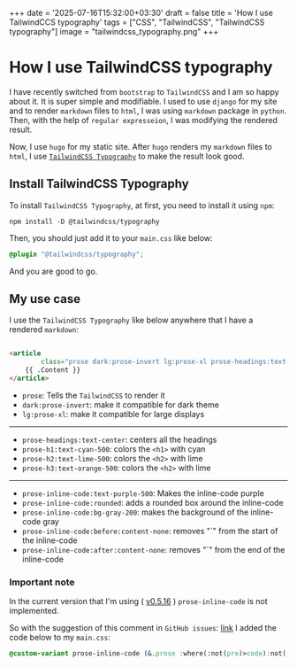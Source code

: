 +++
date = '2025-07-16T15:32:00+03:30'
draft = false
title = 'How I use TailwindCCS typography'
tags = ["CSS", "TailwindCSS", "TailwindCSS typography"]
image = "tailwindcss_typography.png"
+++

# How I use TailwindCSS typography

I have recently switched from `bootstrap` to `TailwindCSS` and I am so
happy about it.
It is super simple and modifiable.
I used to use `django` for my site and to render `markdown` files to
`html`, I was using `markdown` package in `python`.
Then, with the help of `regular expresseion`, I was modifying the rendered
result.

Now, I use `hugo` for my static site.
After `hugo` renders my `markdown` files to `html`, I use
[`TailwindCSS Typography`](https://github.com/tailwindlabs/tailwindcss-typography)
to make the result look good.

## Install TailwindCSS Typography

To install `TailwindCSS Typography`, at first, you need to install
it using `npm`:

```shell
npm install -D @tailwindcss/typography
```

Then, you should just add it to your `main.css` like below:

```css
@plugin "@tailwindcss/typography";
```

And you are good to go.

## My use case

I use the `TailwindCSS Typography` like below anywhere that
I have a rendered `markdown`:

```html

<article
        class="prose dark:prose-invert lg:prose-xl prose-headings:text-center prose-h1:text-cyan-500 prose-h2:text-lime-500 prose-h3:text-orange-500 prose-inline-code:text-purple-500 prose-inline-code:rounded prose-inline-code:bg-gray-200 prose-inline-code:before:content-none prose-inline-code:after:content-none">
    {{ .Content }}
</article>
```

* `prose`: Tells the `TailwindCSS` to render it
* `dark:prose-invert`: make it compatible for dark theme
* `lg:prose-xl`: make it compatible for large displays

---

* `prose-headings:text-center`: centers all the headings
* `prose-h1:text-cyan-500`: colors the `<h1>` with cyan
* `prose-h2:text-lime-500`: colors the `<h2>` with lime
* `prose-h3:text-orange-500`: colors the `<h2>` with lime

---

* `prose-inline-code:text-purple-500`: Makes the inline-code purple
* `prose-inline-code:rounded`: adds a rounded box around the inline-code
* `prose-inline-code:bg-gray-200`: makes the background of the inline-code gray
* `prose-inline-code:before:content-none`: removes "`" from the start of the inline-code
* `prose-inline-code:after:content-none`: removes "`" from the end of the inline-code

### Important note

In the current version that I'm using
( [v0.5.16](https://github.com/tailwindlabs/tailwindcss-typography/releases/tag/v0.5.16) )
`prose-inline-code` is not implemented.

So with the suggestion of this comment in `GitHub issues`:
[link](https://github.com/tailwindlabs/tailwindcss-typography/issues/329#issuecomment-2628814973)
I added the code below to my `main.css`:

```css
@custom-variant prose-inline-code (&.prose :where(:not(pre)>code):not(:where([class~="not-prose"] *)));
```



